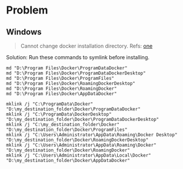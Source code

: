 # Problem

## Windows

> Cannot change docker installation directory. Refs: [one](https://github.com/docker/roadmap/issues/94)

Solution: Run these commands to symlink before installing.

```
md "D:\Program Files\Docker\ProgramDataDocker"
md "D:\Program Files\Docker\ProgramDataDockerDesktop"
md "D:\Program Files\Docker\ProgramFiles"
md "D:\Program Files\Docker\RoamingDockerDesktop"
md "D:\Program Files\Docker\RoamingDocker"
md "D:\Program Files\Docker\AppDataDocker"

mklink /j "C:\ProgramData\Docker" "D:\my_destination_folder\Docker\ProgramDataDocker"
mklink /j "C:\ProgramData\DockerDesktop" "D:\my_destination_folder\Docker\ProgramDataDockerDesktop"
mklink /j "C:\my_destination_folder\Docker" "D:\my_destination_folder\Docker\ProgramFiles"
mklink /j "C:\Users\Administrator\AppData\Roaming\Docker Desktop" "D:\my_destination_folder\Docker\RoamingDockerDesktop"
mklink /j "C:\Users\Administrator\AppData\Roaming\Docker" "D:\my_destination_folder\Docker\RoamingDocker"
mklink /j "C:\Users\Administrator\AppData\Local\Docker" "D:\my_destination_folder\Docker\AppDataDocker"
```
